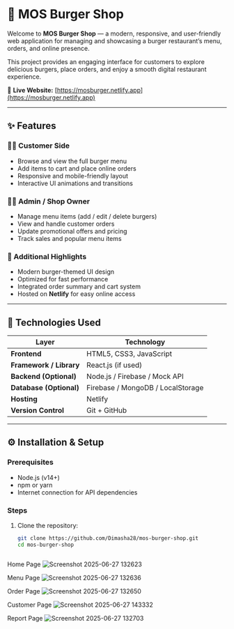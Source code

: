 # 🍔 MOS Burger Shop

Welcome to **MOS Burger Shop** — a modern, responsive, and user-friendly web application for managing and showcasing a burger restaurant’s menu, orders, and online presence.  

This project provides an engaging interface for customers to explore delicious burgers, place orders, and enjoy a smooth digital restaurant experience.

🔗 **Live Website:** [https://mosburger.netlify.app](https://mosburger.netlify.app)

---

## ✨ Features

### 👨‍🍳 Customer Side
- Browse and view the full burger menu  
- Add items to cart and place online orders  
- Responsive and mobile-friendly layout  
- Interactive UI animations and transitions  

### 🧑‍💼 Admin / Shop Owner
- Manage menu items (add / edit / delete burgers)  
- View and handle customer orders  
- Update promotional offers and pricing  
- Track sales and popular menu items  

### 🌟 Additional Highlights
- Modern burger-themed UI design  
- Optimized for fast performance  
- Integrated order summary and cart system  
- Hosted on **Netlify** for easy online access  

---

## 🧠 Technologies Used

| Layer | Technology |
|-------|-------------|
| **Frontend** | HTML5, CSS3, JavaScript |
| **Framework / Library** | React.js (if used) |
| **Backend (Optional)** | Node.js / Firebase / Mock API |
| **Database (Optional)** | Firebase / MongoDB / LocalStorage |
| **Hosting** | Netlify |
| **Version Control** | Git + GitHub |

---

## ⚙️ Installation & Setup

### Prerequisites
- Node.js (v14+)
- npm or yarn
- Internet connection for API dependencies

### Steps
1. Clone the repository:
   ```bash
   git clone https://github.com/Dimasha28/mos-burger-shop.git
   cd mos-burger-shop



Home Page
![Screenshot 2025-06-27 132623](https://github.com/user-attachments/assets/3294b795-c09e-4dff-a51b-353785bcf3c1)

Menu Page
![Screenshot 2025-06-27 132636](https://github.com/user-attachments/assets/c3eaf385-6b7e-4910-a3ea-5ab703f85ae2)

Order Page
![Screenshot 2025-06-27 132650](https://github.com/user-attachments/assets/55f8861d-e713-418a-bd91-e07183030052)

Customer Page
![Screenshot 2025-06-27 143332](https://github.com/user-attachments/assets/17b29e1a-71a2-4238-9d8f-b9b2d0e9e2e2)

Report Page
![Screenshot 2025-06-27 132703](https://github.com/user-attachments/assets/d8d62969-7ef1-4738-a5b7-01dfc3a334b8)





